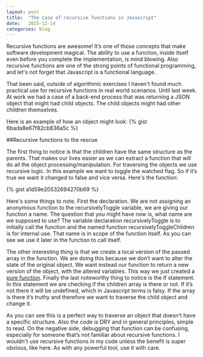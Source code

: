 ```yaml
---
layout: post
title:  "The Case of recursive functions in Javascript"
date:   2015-12-14
categories: blog
---
```

Recursive functions are awesome! It’s one of those concepts that make software development magical. The ability to use a function, inside itself even before you complete the implementation, is mind blowing. Also recursive functions are one of the strong points of functional programming, and let's not forget that Javascript is a functional language.

That been said, outside of algorithmic exercises I haven't found much practical use for recursive functions in real world scenarios. Until last week. At work we had a case of a back-end process that was returning a JSON object that might had child objects. The child objects might had other children themselves.

Here is an example of how an object might look:
{% gist 6bada8e67f82cb836a5c %}

##Recursive functions to the rescue 

The first thing to notice is that the children have the same structure as the parents. That makes our lives easier as we can extract a function that will do all the object processing/manipulation. For traversing the objects we use recursive logic. In this example we want to toggle the watched flag. So if it’s true we want it changed to false and vice versa. Here's the function:

{% gist a1d59e20532694270b69 %}

Here's some things to note. First the declaration. We are not assigning an anonymous function to the recursivelyToggle variable, we are giving our function a name. The question that you might have now is, what name are we supposed to use? The variable declaration recursivelyToggle  is to initially call the function and the named function recursivelyToggleChildren is for internal use. That name is in scope of the function itself. As you can see we use it later in the function to call itself.

The other interesting thing is that we create a local version of the passed array in the function. We are doing this because we don’t want to alter the state of the original object. We want instead our function to return a new version of the object, with the altered variables. This way we just created a [pure function](http://www.nicoespeon.com/en/2015/01/pure-functions-javascript/). Finally the last noteworthy thing to notice is the if statement. In this statement we are checking if the children array is there or not. If it’s not there it will be undefined, which in Javascript terms is falsy. If the array is there it’s truthy and therefore we want to traverse the child object and change it.

As you can see this is a perfect way to traverse an object that doesn't have a specific structure. Also the code is DRY and in general principles, simple to read. On the negative side, debugging that function can be confusing, especially for someone that’s not familiar about recursive functions. I wouldn't use recursive functions in my code unless the benefit is super obvious, like here. As with any powerful tool, use it with care.
